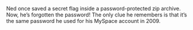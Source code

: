 Ned once saved a secret flag inside a password-protected zip archive. Now, he’s forgotten the password! The only clue he remembers is that it’s the same password he used for his MySpace account in 2009.